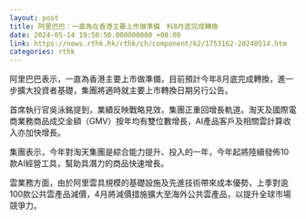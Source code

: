 ```yaml
---
layout: post
title: 阿里巴巴：一直為在香港主要上市做準備　料8月底完成轉換
date: 2024-05-14 19:50:50.000000000 +08:00
link: https://news.rthk.hk/rthk/ch/component/k2/1753162-20240514.htm
categories: rthk
---
```


阿里巴巴表示，一直為香港主要上市做準備，目前預計今年8月底完成轉換，進一步擴大投資者基礎，集團將適時就主要上市轉換日期另行公告。

首席執行官吳泳銘提到，業績反映戰略見效，集團正重回增長軌道。淘天及國際電商業務商品成交金額（GMV）按年均有雙位數增長，AI產品客戶及相關雲計算收入亦加快增長。

集團表示，今年對淘天集團是綜合能力提升、投入的一年，今年起將陸續發佈10款AI經營工具，幫助具潛力的商品快速增長。

雲業務方面，由於阿里雲具規模的基礎設施及先進技術帶來成本優勢，上季對逾100款公共雲產品減價，4月將減價措施擴大至海外公共雲產品，以提升全球市場競爭力。

